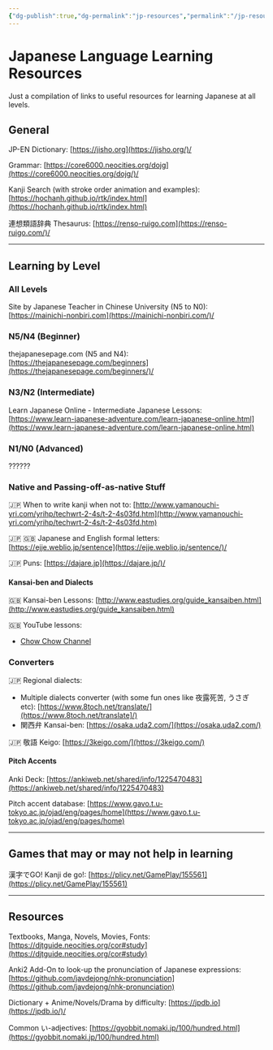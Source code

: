 ```yaml
---
{"dg-publish":true,"dg-permalink":"jp-resources","permalink":"/jp-resources/","title":"Japanese Language Learning Resources","tags":["japanese","learningresources","language"],"dgShowBacklinks":"false","dgShowLocalGraph":"false","dgShowInlineTitle":"false","dgShowFileTree":"false","dgEnableSearch":"false","noteIcon":""}
---
```


# Japanese Language Learning Resources
Just a compilation of links to useful resources for learning Japanese at all levels.

## General
JP-EN Dictionary: [https://jisho.org](https://jisho.org/)/

Grammar: [https://core6000.neocities.org/dojg](https://core6000.neocities.org/dojg/)/

Kanji Search (with stroke order animation and examples): [https://hochanh.github.io/rtk/index.html](https://hochanh.github.io/rtk/index.html)

連想類語辞典 Thesaurus: [https://renso-ruigo.com](https://renso-ruigo.com/)/

---
## Learning by Level
### All Levels
Site by Japanese Teacher in Chinese University (N5 to N0): [https://mainichi-nonbiri.com](https://mainichi-nonbiri.com/)/

### N5/N4 (Beginner)
thejapanesepage.com (N5 and N4): [https://thejapanesepage.com/beginners](https://thejapanesepage.com/beginners/)/

### N3/N2 (Intermediate)
Learn Japanese Online - Intermediate Japanese Lessons: [https://www.learn-japanese-adventure.com/learn-japanese-online.html](https://www.learn-japanese-adventure.com/learn-japanese-online.html)

### N1/N0 (Advanced)
??????

### Native and Passing-off-as-native Stuff
🇯‍🇵 When to write kanji when not to: [http://www.yamanouchi-yri.com/yrihp/techwrt-2-4s/t-2-4s03fd.htm](http://www.yamanouchi-yri.com/yrihp/techwrt-2-4s/t-2-4s03fd.htm)

🇯‍🇵 🇬‍🇧 Japanese and English formal letters: [https://ejje.weblio.jp/sentence](https://ejje.weblio.jp/sentence/)/

🇯‍🇵 Puns: [https://dajare.jp](https://dajare.jp/)/

#### Kansai-ben and Dialects
🇬‍🇧 Kansai-ben Lessons: [http://www.eastudies.org/guide_kansaiben.html](http://www.eastudies.org/guide_kansaiben.html)

🇬‍🇧 YouTube lessons:
- [Chow Chow Channel](https://www.youtube.com/@ChowChowChannel)

### Converters
🇯‍🇵 Regional dialects:
- Multiple dialects converter (with some fun ones like 夜露死苦, うさぎ etc): [https://www.8toch.net/translate/](https://www.8toch.net/translate]/)
- 関西弁 Kansai-ben: [https://osaka.uda2.com/](https://osaka.uda2.com/)

🇯‍🇵 敬語 Keigo: [https://3keigo.com/](https://3keigo.com/)

#### Pitch Accents
Anki Deck: [https://ankiweb.net/shared/info/1225470483](https://ankiweb.net/shared/info/1225470483)

Pitch accent database: [https://www.gavo.t.u-tokyo.ac.jp/ojad/eng/pages/home](https://www.gavo.t.u-tokyo.ac.jp/ojad/eng/pages/home)

---
## Games that may or may not help in learning
漢字でGO! Kanji de go!: [https://plicy.net/GamePlay/155561](https://plicy.net/GamePlay/155561)

---
## Resources
Textbooks, Manga, Novels, Movies, Fonts: [https://djtguide.neocities.org/cor#study](https://djtguide.neocities.org/cor#study)

Anki2 Add-On to look-up the pronunciation of Japanese expressions: [https://github.com/javdejong/nhk-pronunciation](https://github.com/javdejong/nhk-pronunciation)

Dictionary + Anime/Novels/Drama by difficulty: [https://jpdb.io](https://jpdb.io/)/

Common い-adjectives: [https://gyobbit.nomaki.jp/100/hundred.html](https://gyobbit.nomaki.jp/100/hundred.html)


